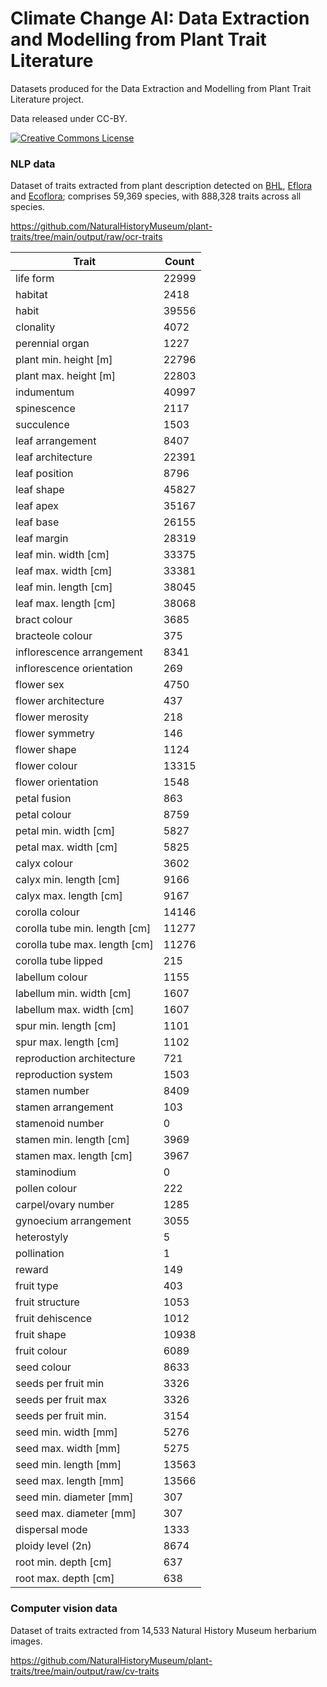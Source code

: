 # Climate Change AI: Data Extraction and Modelling from Plant Trait Literature

Datasets produced for the Data Extraction and Modelling from Plant Trait Literature project.

Data released under CC-BY.

<a href="https://creativecommons.org/licenses/by/4.0/" target="_blank">
    <img src="https://licensebuttons.net/l/by/4.0/88x31.png" alt="Creative Commons License">
</a>

### NLP data 

Dataset of traits extracted from plant description detected on [BHL](https://www.biodiversitylibrary.org), [Eflora](http://www.efloras.org/flora_page.aspx?flora_id=1) and [Ecoflora](http://ecoflora.org.uk); comprises 59,369 species, with 888,328 traits across all species. 

https://github.com/NaturalHistoryMuseum/plant-traits/tree/main/output/raw/ocr-traits

| Trait                         | Count   |
|-------------------------------|---------|
| life form                     | 22999   |
| habitat                       | 2418    |
| habit                         | 39556   |
| clonality                     | 4072    |
| perennial organ               | 1227    |
| plant min. height [m]          | 22796   |
| plant max. height [m]          | 22803   |
| indumentum                    | 40997   |
| spinescence                   | 2117    |
| succulence                    | 1503    |
| leaf arrangement              | 8407    |
| leaf architecture             | 22391   |
| leaf position                 | 8796    |
| leaf shape                    | 45827   |
| leaf apex                     | 35167   |
| leaf base                     | 26155   |
| leaf margin                   | 28319   |
| leaf min. width [cm]          | 33375   |
| leaf max. width [cm]          | 33381   |
| leaf min. length [cm]         | 38045   |
| leaf max. length [cm]         | 38068   |
| bract colour                  | 3685    |
| bracteole colour              | 375     |
| inflorescence arrangement     | 8341    |
| inflorescence orientation     | 269     |
| flower sex                    | 4750    |
| flower architecture           | 437     |
| flower merosity               | 218     |
| flower symmetry               | 146     |
| flower shape                  | 1124    |
| flower colour                 | 13315   |
| flower orientation            | 1548    |
| petal fusion                  | 863     |
| petal colour                  | 8759    |
| petal min. width [cm]         | 5827    |
| petal max. width [cm]         | 5825    |
| calyx colour                  | 3602    |
| calyx min. length [cm]        | 9166    |
| calyx max. length [cm]        | 9167    |
| corolla colour                | 14146   |
| corolla tube min. length [cm] | 11277   |
| corolla tube max. length [cm] | 11276   |
| corolla tube lipped           | 215     |
| labellum colour               | 1155    |
| labellum min. width [cm]      | 1607    |
| labellum max. width [cm]      | 1607    |
| spur min. length [cm]         | 1101    |
| spur max. length [cm]         | 1102    |
| reproduction architecture     | 721     |
| reproduction system           | 1503    |
| stamen number                 | 8409    |
| stamen arrangement            | 103     |
| stamenoid number              | 0       |
| stamen min. length [cm]       | 3969    |
| stamen max. length [cm]       | 3967    |
| staminodium                   | 0       |
| pollen colour                 | 222     |
| carpel/ovary number           | 1285    |
| gynoecium arrangement         | 3055    |
| heterostyly                   | 5       |
| pollination                   | 1       |
| reward                        | 149     |
| fruit type                    | 403     |
| fruit structure               | 1053    |
| fruit dehiscence              | 1012    |
| fruit shape                   | 10938   |
| fruit colour                  | 6089    |
| seed colour                   | 8633    |
| seeds per fruit min           | 3326    |
| seeds per fruit max           | 3326    |
| seeds per fruit min.          | 3154    |
| seed min. width [mm]          | 5276    |
| seed max. width [mm]          | 5275    |
| seed min. length [mm]         | 13563   |
| seed max. length [mm]         | 13566   |
| seed min. diameter [mm]       | 307     |
| seed max. diameter [mm]       | 307     |
| dispersal mode                | 1333    |
| ploidy level (2n)             | 8674    |
| root min. depth [cm]          | 637     |
| root max. depth [cm]          | 638     |


### Computer vision data

Dataset of traits extracted from 14,533 Natural History Museum herbarium images. 

https://github.com/NaturalHistoryMuseum/plant-traits/tree/main/output/raw/cv-traits

